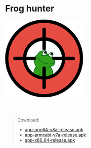 # Frog hunter
<img src="assets/images/logo.png"  width="50%" height="50%">

<br><br>

> Download:
> * [app-arm64-v8a-release.apk](release/download/app-arm64-v8a-release.zip "download")
> * [app-armeabi-v7a-release.apk](release/download/app-armeabi-v7a-release.zip "download")
> * [app-x86_64-release.apk](release/download/app-x86_64-release.zip "download")